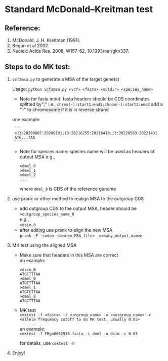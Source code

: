 
#             Standard McDonald–Kreitman test

## Reference:
   1. McDonald, J. H. Kreitman (1991).  
   2. Begun et al 2007.  
   3. Nucleic Acids Res. 2008, W157-62, 10.1093/nar/gkn337.  

## Steps to do MK test:  
1. `vcf2msa.py` to generate a MSA of the target gene(s)

    Usage: `python vcf2msa.py <vcf> <fasta> <outdir> <species_name>`

    * Note for fasta input:
    fasta headers should be CDS coordinates splitted by";"
    i.e., `chrom(-):start1:end1;chrom(-):start2:end2`
    add a "-" to chromosome if it is in reverse strand

    one example: 

        ```
        >13:20208087:20208101;13:20216255:20216410;13:20220583:20221431
        ATG...TAA
        ```


    * Note for species name:
    species name will be used as headers of output MSA
        e.g.,
        ```
        >dmel_0
        >dmel_1
        >dmel_2
        ...
        ```
        where `dmel_0` is CDS of the reference genome



2. use prank or other method to realign MSA to the outgroup CDS  
    * add outgroup CDS to the output MSA, header should be
        `>outgroup_species_name_0`  
        e.g.,  
        `>dsim_0`  
    * after editing use prank to align the new MSA  
        `prank -F -codon -d=<new_MSA_file> -o=<any_output_name>`  

3. MK test using the aligned MSA  
    * Make sure that headers in this MSA are correct  
        an example:  
        ```
        >dsim_0
        ATGCTTTAA
        >dmel_0
        ATGTTTTAA
        >dmel_1
        ATGTCTTAA
        >dmel_2
        ATGCTTTAA
        ```  
    * MK test  
        `cmktest -f <fasta> -i <ingroup_name> -o <outgroup_name> -c <allele frequency cutoff to do MK test, usually 0.05>`  

        an example:  
        `cmktest -f FBgn0032916.fasta -i dmel -o dsim -c 0.05`  
         
        for details, use `cmktest -h`  
4. Enjoy!

